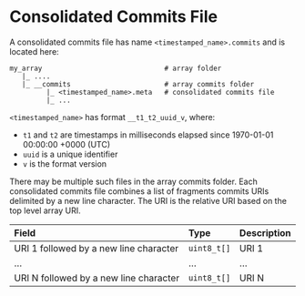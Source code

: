 # Consolidated Commits File

A consolidated commits file has name `<timestamped_name>.commits` and is located here:

```
my_array                              # array folder
   |_ ....
   |_ __commits                       # array commits folder
         |_ <timestamped_name>.meta   # consolidated commits file
         |_ ...
```

`<timestamped_name>` has format `__t1_t2_uuid_v`, where:
* `t1` and `t2` are timestamps in milliseconds elapsed since 1970-01-01 00:00:00 +0000 (UTC)
* `uuid` is a unique identifier
* `v` is the format version

There may be multiple such files in the array commits folder. Each consolidated commits file combines a list of fragments commits URIs delimited by a new line character. The URI is the relative URI based on the top level array URI.

| **Field** | **Type** | **Description** |
| :--- | :--- | :--- |
| URI 1 followed by a new line character | `uint8_t[]` | URI 1 |
| … | … | … |
| URI N followed by a new line character | `uint8_t[]` | URI N |